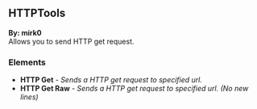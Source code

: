 ## HTTPTools
**By: mirk0**<br>
Allows you to send HTTP get request.
<br>

### Elements
* **HTTP Get** - *Sends a HTTP get request to specified url.*
* **HTTP Get Raw** - *Sends a HTTP get request to specified url. (No new lines)*
